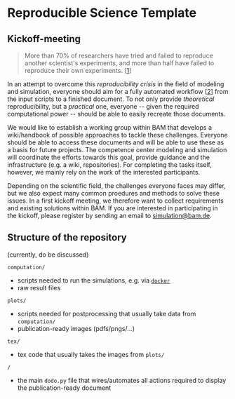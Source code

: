 Reproducible Science Template
=============================


Kickoff-meeting
---------------

> More than 70% of researchers have tried and failed to reproduce another scientist's experiments, and more than half have failed to reproduce their own experiments. [[1]]

In an attempt to overcome this _reproducibility crisis_ in the field of modeling and simulation, everyone should aim for a fully automated workflow [[2]] from the input scripts to a finished document.
To not only provide _theoretical_ reproducibility, but a _practical_ one, everyone -- given the required computational power -- should be able to easily recreate those documents.

We would like to establish a working group within BAM that develops a wiki/handbook of possible approaches to tackle these challenges. 
Everyone should be able to access these documents and will be able to use these as a basis for future projects.
The competence center modeling and simulation will coordinate the efforts towards 
this goal, provide guidance and the infrastructure (e.g. a wiki, repositories). 
For completing the tasks itself, however, we mainly rely on the work of the interested participants.

Depending on the scientific field, the challenges everyone faces may differ, but we also expect many common proedures and methods to solve these issues. 
In a first kickoff meeting, we therefore want to collect requirements and existing solutions within BAM.
If you are interested in participating in the kickoff, please register by sending an email to simulation@bam.de.

[1]: https://www.nature.com/news/1-500-scientists-lift-the-lid-on-reproducibility-1.19970
[2]: https://www.practicereproducibleresearch.org/core-chapters/2-assessment.html


Structure of the repository
---------------------------

(currently, do be discussed)

`computation/`

- scripts needed to run the simulations, e.g. via [`docker`](docker.md)
- raw result files

`plots/`

- scripts needed for postprocessing that usually take data from `computation/` 
- publication-ready images (pdfs/pngs/...)

`tex/`

- tex code that usually takes the images from `plots/`

`/`

- the main `dodo.py` file that wires/automates all actions required to display 
  the publication-ready document




